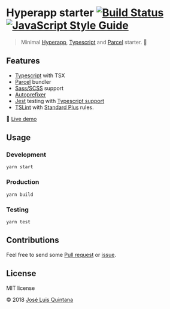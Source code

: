 # Hyperapp starter [![Build Status](https://travis-ci.org/joseluisq/hyperapp-starter.svg?branch=master)](https://travis-ci.org/joseluisq/hyperapp-starter) [![JavaScript Style Guide](https://img.shields.io/badge/code_style-standard-brightgreen.svg)](https://standardjs.com)

> Minimal [Hyperapp](https://hyperapp.js.org), [Typescript](https://www.typescriptlang.org/) and [Parcel](https://en.parceljs.org) starter. :tada:

## Features

- [Typescript](https://www.typescriptlang.org/) with TSX
- [Parcel](https://github.com/parcel-bundler/parcel) bundler
- [Sass/SCSS](https://github.com/sass/node-sass) support
- [Autoprefixer](https://github.com/postcss/autoprefixer)
- [Jest](http://jestjs.io/) testing with [Typescript support](https://github.com/kulshekhar/ts-jest)
- [TSLint](https://github.com/palantir/tslint) with [Standard Plus](https://github.com/joseluisq/tslint-config-standard-plus) rules.

:rocket: [Live demo](https://codesandbox.io/s/w62483919k)

## Usage

### Development

```
yarn start
```

### Production

```
yarn build
```

### Testing

```
yarn test
```

## Contributions

Feel free to send some [Pull request](https://github.com/joseluisq/hyperapp-starter/pulls) or [issue](https://github.com/joseluisq/hyperapp-starter/issues).

## License
MIT license

© 2018 [José Luis Quintana](http://git.io/joseluisq)
